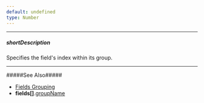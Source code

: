 ```yaml
---
default: undefined
type: Number
---
```

---
##### shortDescription
Specifies the field's index within its group.

---
#####See Also#####
- [Fields Grouping](/concepts/05%20Widgets/PivotGrid/050%20Grouping/030%20Fields%20Grouping.md '/Documentation/Guide/Widgets/PivotGrid/Grouping/#Fields_Grouping')
- **fields[]**.[groupName](/api-reference/30%20Data%20Layer/PivotGridDataSource/1%20Configuration/fields/groupName.md '/Documentation/ApiReference/Data_Layer/PivotGridDataSource/Configuration/fields/#groupName')